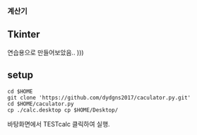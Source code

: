 ### 계산기

## Tkinter

연습용으로 만들어보았음.. )))

## setup

```
cd $HOME
git clone 'https://github.com/dydgns2017/caculator.py.git' 
cd $HOME/caculator.py
cp ./calc.desktop cp $HOME/Desktop/
```

바탕화면에서 TESTcalc 클릭하여 실행.

